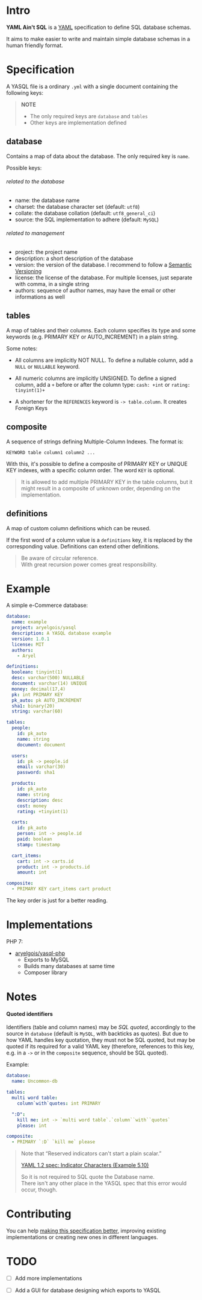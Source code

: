 # Intro

**YAML Ain't SQL** is a [YAML] specification to define SQL database schemas.

It aims to make easier to write and maintain simple database schemas in a human
friendly format.


# Specification

A YASQL file is a ordinary `.yml` with a single document containing the
following keys:

> **NOTE**
> - The only required keys are `database` and `tables`
> - Other keys are implementation defined


## database

Contains a map of data about the database. The only required key is `name`.

Possible keys:

###### related to the database

- name: the database name
- charset: the database character set (default: `utf8`)
- collate: the database collation (default: `utf8_general_ci`)
- source: the SQL implementation to adhere (default: `MySQL`)

###### related to management

- project: the project name
- description: a short description of the database
- version: the version of the database. I recommend to follow a [Semantic
  Versioning]
- license: the license of the database. For multiple licenses, just separate
  with comma, in a single string
- authors: sequence of author names, may have the email or other informations as
  well


## tables

A map of tables and their columns. Each column specifies its type and some
keywords (e.g. PRIMARY KEY or AUTO_INCREMENT) in a plain string.

Some notes:

- All columns are implicitly NOT NULL. To define a nullable column, add a `NULL`
  or `NULLABLE` keyword.

- All numeric columns are implicitly UNSIGNED. To define a signed column, add a
  `+` before or after the column type: `cash: +int` or `rating: tinyint(1)+`

- A shortener for the `REFERENCES` keyword is `-> table.column`. It creates
  Foreign Keys


## composite

A sequence of strings defining Multiple-Column Indexes. The format is:

`KEYWORD table column1 column2 ...`

With this, it's possible to define a composite of PRIMARY KEY or UNIQUE KEY
indexes, with a specific column order. The word `KEY` is optional.

> It is allowed to add multiple PRIMARY KEY in the table columns, but it might
> result in a composite of unknown order, depending on the implementation.


## definitions

A map of custom column definitions which can be reused.

If the first word of a column value is a `definitions` key, it is replaced by
the corresponding value. Definitions can extend other definitions.

> Be aware of circular reference.  
> With great recursion power comes great responsibility.


# Example

A simple e-Commerce database:

```yaml
database:
  name: example
  project: aryelgois/yasql
  description: A YASQL database example
  version: 1.0.1
  license: MIT
  authors:
    - Aryel

definitions:
  boolean: tinyint(1)
  desc: varchar(500) NULLABLE
  document: varchar(14) UNIQUE
  money: decimal(17,4)
  pk: int PRIMARY KEY
  pk_auto: pk AUTO_INCREMENT
  sha1: binary(20)
  string: varchar(60)

tables:
  people:
    id: pk_auto
    name: string
    document: document

  users:
    id: pk -> people.id
    email: varchar(30)
    password: sha1

  products:
    id: pk_auto
    name: string
    description: desc
    cost: money
    rating: +tinyint(1)

  carts:
    id: pk_auto
    person: int -> people.id
    paid: boolean
    stamp: timestamp

  cart_items:
    cart: int -> carts.id
    product: int -> products.id
    amount: int

composite:
  - PRIMARY KEY cart_items cart product
```

The key order is just for a better reading.


# Implementations

PHP 7:
- [aryelgois/yasql-php]
  - Exports to MySQL
  - Builds many databases at same time
  - Composer library


# Notes

#### Quoted identifiers

Identifiers (table and column names) may be _SQL quoted_, accordingly to the
source in `database` (default is `MySQL`, with backticks as quotes). But due to
how YAML handles key quotation, they must not be SQL quoted, but may be quoted
if its required for a valid YAML key (therefore, references to this key, e.g.
in a `->` or in the `composite` sequence, should be SQL quoted).

Example:

```yaml
database:
  name: Uncommon-db

tables:
  multi word table:
    column`with`quotes: int PRIMARY

  ":D":
    kill me: int -> `multi word table`.`column``with``quotes`
    please: int

composite:
  - PRIMARY `:D` `kill me` please
```

> Note that “Reserved indicators can't start a plain scalar.”
>
> [YAML 1.2 spec: Indicator Characters (Example 5.10)][reserved indicators]
>
> So it is not required to SQL quote the Database name.  
> There isn't any other place in the YASQL spec that this error would occur,
> though.


# Contributing

You can help [making this specification better][pullrequest], improving existing
implementations or creating new ones in different languages.


# TODO

- [ ] Add more implementations
- [ ] Add a GUI for database designing which exports to YASQL


[YAML]: http://yaml.org/
[reserved indicators]: http://yaml.org/spec/1.2/spec.html#id2772075
[Semantic Versioning]: https://semver.org/

[pullrequest]: https://github.com/aryelgois/yasql/pulls

[aryelgois/yasql-php]: https://github.com/aryelgois/yasql-php

